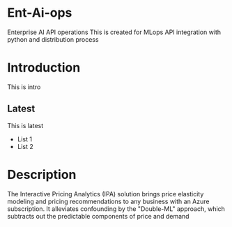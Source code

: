 # Ent-Ai-ops
Enterprise AI API operations
This is created for MLops API integration with python and distribution process
# Introduction
This is intro 

## Latest
This is latest

* List 1
* List 2

# Description
The Interactive Pricing Analytics (IPA) solution brings price elasticity modeling and pricing recommendations to any business with an Azure subscription. It alleviates confounding by the "Double-ML" approach, which subtracts out the predictable components of price and demand 
